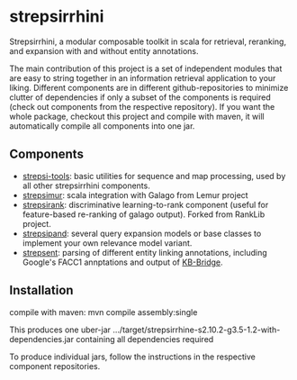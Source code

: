 strepsirrhini
=============

Strepsirrhini, a modular composable toolkit in scala for retrieval, reranking, and expansion with and without entity annotations.

The main contribution of this project is a set of independent modules that are easy to string together in an information retrieval application to your liking. Different components are in different github-repositories to minimize clutter of dependencies if only a subset of the components is required (check out components from the respective repository). If you want the whole package, checkout this project and compile with maven, it will automatically compile all components into one jar.

Components
----------

- [strepsi-tools](http://github.com/laura-dietz/strepsi-tools): basic utilities for sequence and map processing, used by all other strepsirrhini components.
- [strepsimur](http://github.com/laura-dietz/strepsimur): scala integration with Galago from Lemur project
- [strepsirank](https://github.com/laura-dietz/strepsirank): discriminative learning-to-rank component (useful for feature-based re-ranking of galago output). Forked from RankLib project.
- [strepsipand](https://github.com/laura-dietz/strepsipand): several query expansion models or base classes to implement your own relevance model variant.
- [strepsent](https://github.com/laura-dietz/strepsent): parsing of different entity linking annotations, including Google's FACC1 annptations and output of [KB-Bridge](http://ciir.cs.umass.edu/~jdalton/kbbridge/).


Installation
------------

compile with maven:
    mvn compile assembly:single

This produces one uber-jar .../target/strepsirrhine-s2.10.2-g3.5-1.2-with-dependencies.jar containing all dependencies required

To produce individual jars, follow the instructions in the respective component repositories.
